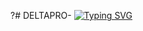 ?# DELTAPRO-
[![Typing SVG](https://readme-typing-svg.herokuapp.com?font=Fira+Code&pause=1000&color=F76949&width=435&lines=Courage+Kali+Graphics+)](https://git.io/typing-svg)